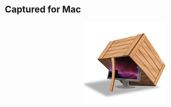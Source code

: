 # Captured for Mac

<img align="right" src="/Captured/Assets.xcassets/AppIcon.appiconset/icon_256x256.png?raw=true" />
